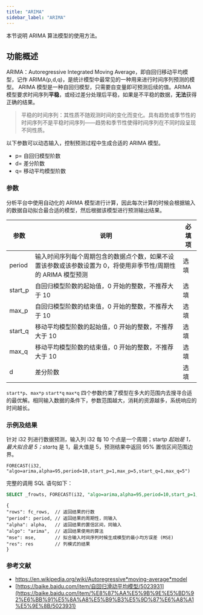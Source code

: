 ```yaml
---
title: "ARIMA"
sidebar_label: "ARIMA"
---
```


本节说明 ARIMA 算法模型的使用方法。

## 功能概述

ARIMA：Autoregressive Integrated Moving Average，即自回归移动平均模型，记作 ARIMA(p,d,q)，是统计模型中最常见的一种用来进行时间序列预测的模型。
ARIMA 模型是一种自回归模型，只需要自变量即可预测后续的值。ARIMA 模型要求时间序列**平稳**，或经过差分处理后平稳，如果是不平稳的数据，**无法**获得正确的结果。

> 平稳的时间序列：其性质不随观测时间的变化而变化。具有趋势或季节性的时间序列不是平稳时间序列——趋势和季节性使得时间序列在不同时段呈现不同性质。

以下参数可以动态输入，控制预测过程中生成合适的 ARIMA 模型。

- p= 自回归模型阶数
- d= 差分阶数
- q= 移动平均模型阶数

### 参数

分析平台中使用自动化的 ARIMA 模型进行计算，因此每次计算的时候会根据输入的数据自动拟合最合适的模型，然后根据该模型进行预测输出结果。

| 参数      | 说明                                                           | 必填项 |
| ------- | ------------------------------------------------------------ | --- |
| period  | 输入时间序列每个周期包含的数据点个数，如果不设置该参数或该参数设置为 0，将使用非季节性/周期性的 ARIMA 模型预测 | 选填  |
| start_p | 自回归模型阶数的起始值，0 开始的整数，不推荐大于 10                                 | 选填  |
| max_p   | 自回归模型阶数的结束值，0 开始的整数，不推荐大于 10                                 | 选填  |
| start_q | 移动平均模型阶数的起始值，0 开始的整数，不推荐大于 10                                | 选填  |
| max_q   | 移动平均模型阶数的结束值，0 开始的整数，不推荐大于 10                                | 选填  |
| d       | 差分阶数                                                         | 选填  |

`start*p`、`max*p` `start*q` `max*q` 四个参数约束了模型在多大的范围内去搜寻合适的最优解。相同输入数据的条件下，参数范围越大，消耗的资源越多，系统响应的时间越长。

### 示例及结果

针对 i32 列进行数据预测，输入列 i32 每 10 个点是一个周期；start*p 起始是 1，最大拟合是 5；start*q 是 1，最大值是 5，预测结果中返回 95% 置信区间范围边界。

```
FORECAST(i32, "algo=arima,alpha=95,period=10,start_p=1,max_p=5,start_q=1,max_q=5")
```

完整的调用 SQL 语句如下：

```SQL
SELECT _frowts, FORECAST(i32, "algo=arima,alpha=95,period=10,start_p=1,max_p=5,start_q=1,max_q=5") from foo
```

```json5
{
"rows": fc_rows,  // 返回结果的行数
"period": period, // 返回结果的周期性，同输入
"alpha": alpha,   // 返回结果的置信区间，同输入
"algo": "arima",  // 返回结果使用的算法
"mse": mse,       // 拟合输入时间序列时候生成模型的最小均方误差 (MSE)
"res": res        // 列模式的结果
}
```

### 参考文献

- https://en.wikipedia.org/wiki/Autoregressive*moving-average*model
- [https://baike.baidu.com/item/自回归滑动平均模型/5023931](https://baike.baidu.com/item/%E8%87%AA%E5%9B%9E%E5%BD%92%E6%BB%91%E5%8A%A8%E5%B9%B3%E5%9D%87%E6%A8%A1%E5%9E%8B/5023931)
